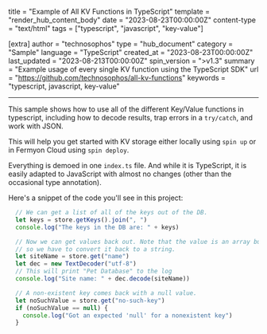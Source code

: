 title = "Example of All KV Functions in TypeScript"
template = "render_hub_content_body"
date = "2023-08-23T00:00:00Z"
content-type = "text/html"
tags = ["typescript", "javascript", "key-value"]

[extra]
author = "technosophos"
type = "hub_document"
category = "Sample"
language = "TypeScript"
created_at = "2023-08-23T00:00:00Z"
last_updated = "2023-08-213T00:00:00Z"
spin_version = ">v1.3"
summary =  "Example usage of every single KV function using the TypeScript SDK"
url = "https://github.com/technosophos/all-kv-functions"
keywords = "typescript, javascript, key-value"

---

This sample shows how to use all of the different Key/Value functions in typescript, including how to decode results, trap errors in a `try/catch`, and work with JSON.

This will help you get started with KV storage either locally using `spin up` or in Fermyon Cloud using `spin deploy`.

Everything is demoed in one `index.ts` file. And while it is TypeScript, it is easily adapted to JavaScript with almost no changes (other than the occasional type annotation).

Here's a snippet of the code you'll see in this project:

```typescript
  // We can get a list of all of the keys out of the DB.
  let keys = store.getKeys().join(", ")
  console.log("The keys in the DB are: " + keys)

  // Now we can get values back out. Note that the value is an array buffer,
  // so we have to convert it back to a string.
  let siteName = store.get("name")
  let dec = new TextDecoder("utf-8")
  // This will print "Pet Database" to the log
  console.log("Site name: " + dec.decode(siteName))

  // A non-existent key comes back with a null value.
  let noSuchValue = store.get("no-such-key")
  if (noSuchValue == null) {
    console.log("Got an expected 'null' for a nonexistent key")
  }
```
